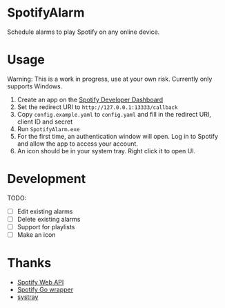 # SpotifyAlarm
Schedule alarms to play Spotify on any online device.

# Usage
Warning: This is a work in progress, use at your own risk. Currently only supports Windows.
1. Create an app on the [Spotify Developer Dashboard](https://developer.spotify.com/dashboard/applications)
2. Set the redirect URI to `http://127.0.0.1:13333/callback`
3. Copy `config.example.yaml` to `config.yaml` and fill in the redirect URI, client ID and secret
4. Run `SpotifyAlarm.exe`
5. For the first time, an authentication window will open. Log in to Spotify and allow the app to access your account.
6. An icon should be in your system tray. Right click it to open UI.


# Development
TODO:
- [ ] Edit existing alarms
- [ ] Delete existing alarms
- [ ] Support for playlists
- [ ] Make an icon

# Thanks
- [Spotify Web API](https://developer.spotify.com/web-api/)
- [Spotify Go wrapper](https://github.com/zmb3/spotify)
- [systray](https://github.com/getlantern/systray)